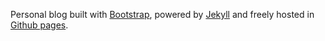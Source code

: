 Personal blog built with [Bootstrap](http://getbootstrap.com/), powered by [Jekyll](http://jekyllrb.com/) and freely
hosted in [Github pages](https://pages.github.com/).